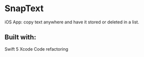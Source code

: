 # SnapText
iOS App: copy text anywhere and have it stored or deleted in a list.
## Built with:
Swift 5
Xcode
Code refactoring
